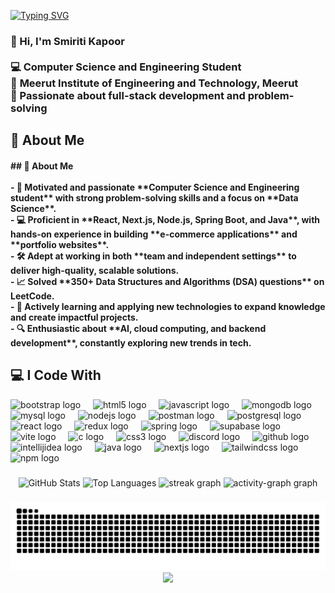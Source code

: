 <div align="center"></div>

<a href="https://git.io/typing-svg"><img src="https://readme-typing-svg.demolab.com?font=Josefin+Sans&size=35&duration=4000&pause=1000&color=CDF78C&width=435&lines=Hello%2C+it's+Smiriti+Kapoor+!;Software+Developer" alt="Typing SVG" /></a>
<h3 align="left">👋 Hi, I'm Smiriti Kapoor  
<br><br>💻 <b>Computer Science and Engineering Student</b>  
<br>🏫 <b>Meerut Institute of Engineering and Technology, Meerut</b>  
<br>🚀 Passionate about <b>full-stack development</b> and <b>problem-solving</b>
</h3>

###

<h2 align="left">📌 About Me</h2>

<h4 align="left">## 📌 About Me  <br><br>- 🎯 Motivated and passionate **Computer Science and Engineering student** with strong problem-solving skills and a focus on **Data Science**.  <br>- 💻 Proficient in **React, Next.js, Node.js, Spring Boot, and Java**, with hands-on experience in building **e-commerce applications** and **portfolio websites**.  <br>- 🛠️ Adept at working in both **team and independent settings** to deliver high-quality, scalable solutions.  <br>- 📈 Solved **350+ Data Structures and Algorithms (DSA) questions** on LeetCode.  <br>- 🚀 Actively learning and applying new technologies to expand knowledge and create impactful projects.  <br>- 🔍 Enthusiastic about **AI, cloud computing, and backend development**, constantly exploring new trends in tech.</h4>

###

<h2 align="left">💻 I Code With</h2>

<div align="left">
  <img src="https://skillicons.dev/icons?i=bootstrap" height="40" alt="bootstrap logo"  />
  <img width="12" />
  <img src="https://skillicons.dev/icons?i=html" height="40" alt="html5 logo"  />
  <img width="12" />
  <img src="https://skillicons.dev/icons?i=js" height="40" alt="javascript logo"  />
  <img width="12" />
  <img src="https://skillicons.dev/icons?i=mongodb" height="40" alt="mongodb logo"  />
  <img width="12" />
  <img src="https://cdn.simpleicons.org/mysql/4479A1" height="40" alt="mysql logo"  />
  <img width="12" />
  <img src="https://skillicons.dev/icons?i=nodejs" height="40" alt="nodejs logo"  />
  <img width="12" />
  <img src="https://skillicons.dev/icons?i=postman" height="40" alt="postman logo"  />
  <img width="12" />
  <img src="https://skillicons.dev/icons?i=postgres" height="40" alt="postgresql logo"  />
  <img width="12" />
  <img src="https://skillicons.dev/icons?i=react" height="40" alt="react logo"  />
  <img width="12" />
  <img src="https://cdn.simpleicons.org/redux/764ABC" height="40" alt="redux logo"  />
  <img width="12" />
  <img src="https://skillicons.dev/icons?i=spring" height="40" alt="spring logo"  />
  <img width="12" />
  <img src="https://skillicons.dev/icons?i=supabase" height="40" alt="supabase logo"  />
  <img width="12" />
  <img src="https://cdn.simpleicons.org/vite/646CFF" height="40" alt="vite logo"  />
  <img width="12" />
  <img src="https://skillicons.dev/icons?i=c" height="40" alt="c logo"  />
  <img width="12" />
  <img src="https://skillicons.dev/icons?i=css" height="40" alt="css3 logo"  />
  <img width="12" />
  <img src="https://skillicons.dev/icons?i=discord" height="40" alt="discord logo"  />
  <img width="12" />
  <img src="https://skillicons.dev/icons?i=github" height="40" alt="github logo"  />
  <img width="12" />
  <img src="https://skillicons.dev/icons?i=idea" height="40" alt="intellijidea logo"  />
  <img width="12" />
  <img src="https://cdn.jsdelivr.net/gh/devicons/devicon/icons/java/java-original.svg" height="40" alt="java logo"  />
  <img width="12" />
  <img src="https://skillicons.dev/icons?i=nextjs" height="40" alt="nextjs logo"  />
  <img width="12" />
  <img src="https://skillicons.dev/icons?i=tailwind" height="40" alt="tailwindcss logo"  />
  <img width="12" />
  <img src="https://cdn.jsdelivr.net/gh/devicons/devicon/icons/npm/npm-original-wordmark.svg" height="40" alt="npm logo"  />
</div>


###

<div align="center">
  <img src="https://github-readme-stats.vercel.app/api?username=smiriti911&hide_title=false&hide_rank=false&show_icons=true&include_all_commits=true&count_private=true&disable_animations=false&theme=radical&locale=en&hide_border=false&order=1" height="150" alt="GitHub Stats" />
  <img src="https://github-readme-stats.vercel.app/api/top-langs?username=smiriti911&locale=en&hide_title=false&layout=compact&card_width=320&langs_count=5&theme=radical&hide_border=false&order=2" height="150" alt="Top Languages" /> 
  <img src="https://streak-stats.demolab.com?user=smiriti911&locale=en&mode=daily&theme=radical&hide_border=false&border_radius=5&order=3" height="150" alt="streak graph"  />
  <img src="https://github-readme-activity-graph.vercel.app/graph?username=smiriti911&radius=16&theme=redical&area=true&order=5" height="300" alt="activity-graph graph"  />
</div>

###

<img src="https://github.com/smiriti911/smiriti911/blob/output/snake-custom.svg" alt="Snake animation" />

<div align="center">
  <img src="https://profile-counter.glitch.me/smiriti911/count.svg?" />
</div>
